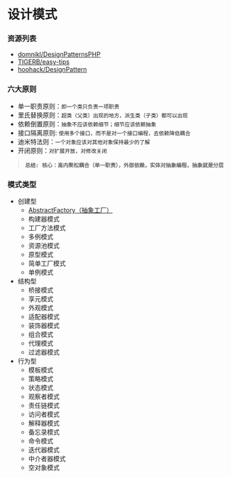 # 设计模式

### 资源列表
- [domnikl/DesignPatternsPHP](https://github.com/domnikl/DesignPatternsPHP)
- [TIGERB/easy-tips](https://github.com/TIGERB/easy-tips)
- [hoohack/DesignPattern](https://github.com/hoohack/DesignPattern)

### 六大原则
- 单一职责原则：`即一个类只负责一项职责`
- 里氏替换原则：`超类（父类）出现的地方，派生类（子类）都可以出现`
- 依赖倒置原则：`抽象不应该依赖细节；细节应该依赖抽象`
- 接口隔离原则: `使用多个接口，而不是对一个接口编程，去依赖降低耦合`
- 迪米特法则：`一个对象应该对其他对象保持最少的了解`
- 开闭原则：`对扩展开放，对修改关闭`
>   **`总结: 核心：高内聚松耦合（单一职责），外部依赖，实体对抽象编程，抽象就是分层`**

### 模式类型
- 创建型
    - [AbstractFactory（抽象工厂）](AbstractFactory/)
    - 构建器模式
    - 工厂方法模式
    - 多例模式
    - 资源池模式
    - 原型模式
    - 简单工厂模式
    - 单例模式
- 结构型
    - 桥接模式
    - 享元模式
    - 外观模式
    - 适配器模式
    - 装饰器模式
    - 组合模式
    - 代理模式
    - 过滤器模式
- 行为型
    - 模板模式
    - 策略模式
    - 状态模式
    - 观察者模式
    - 责任链模式
    - 访问者模式
    - 解释器模式
    - 备忘录模式
    - 命令模式
    - 迭代器模式
    - 中介者器模式
    - 空对象模式